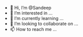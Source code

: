 - 👋 Hi, I’m @Sandeep
- 👀 I’m interested in ...
- 🌱 I’m currently learning ...
- 💞️ I’m looking to collaborate on ...
- 📫 How to reach me ...

<!---
SANDEEP-KUMARARORA/SANDEEP-KUMARARORA is a ✨ special ✨ repository because its `README.md` (this file) appears on your GitHub profile.
You can click the Preview link to take a look at your changes.
--->
